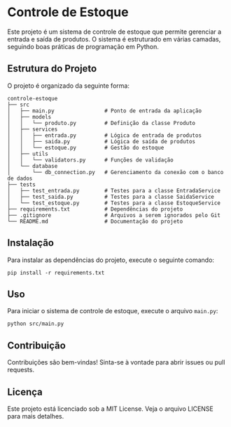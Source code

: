 # Controle de Estoque

Este projeto é um sistema de controle de estoque que permite gerenciar a entrada e saída de produtos. O sistema é estruturado em várias camadas, seguindo boas práticas de programação em Python.

## Estrutura do Projeto

O projeto é organizado da seguinte forma:

```
controle-estoque
├── src
│   ├── main.py                # Ponto de entrada da aplicação
│   ├── models
│   │   └── produto.py         # Definição da classe Produto
│   ├── services
│   │   ├── entrada.py         # Lógica de entrada de produtos
│   │   ├── saida.py           # Lógica de saída de produtos
│   │   └── estoque.py         # Gestão do estoque
│   ├── utils
│   │   └── validators.py      # Funções de validação
│   └── database
│       └── db_connection.py   # Gerenciamento da conexão com o banco de dados
├── tests
│   ├── test_entrada.py        # Testes para a classe EntradaService
│   ├── test_saida.py          # Testes para a classe SaidaService
│   └── test_estoque.py        # Testes para a classe EstoqueService
├── requirements.txt           # Dependências do projeto
├── .gitignore                 # Arquivos a serem ignorados pelo Git
└── README.md                  # Documentação do projeto
```

## Instalação

Para instalar as dependências do projeto, execute o seguinte comando:

```
pip install -r requirements.txt
```

## Uso

Para iniciar o sistema de controle de estoque, execute o arquivo `main.py`:

```
python src/main.py
```

## Contribuição

Contribuições são bem-vindas! Sinta-se à vontade para abrir issues ou pull requests.

## Licença

Este projeto está licenciado sob a MIT License. Veja o arquivo LICENSE para mais detalhes.